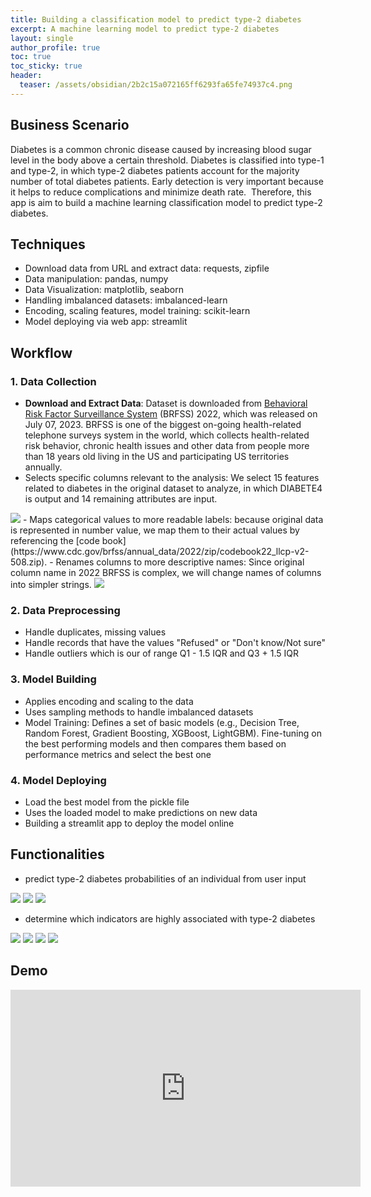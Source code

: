```yaml
---
title: Building a classification model to predict type-2 diabetes
excerpt: A machine learning model to predict type-2 diabetes
layout: single
author_profile: true
toc: true
toc_sticky: true
header:
  teaser: /assets/obsidian/2b2c15a072165ff6293fa65fe74937c4.png
---
```


## **Business Scenario**

Diabetes is a common chronic disease caused by increasing blood sugar level in the body above a certain threshold. Diabetes is classified into type-1 and type-2, in which type-2 diabetes patients account for the majority number of total diabetes patients. Early detection is very important because it helps to reduce complications and minimize death rate.  Therefore, this app is aim to build a machine learning classification model to predict type-2 diabetes.

## Techniques

- Download data from URL and extract data: requests, zipfile
- Data manipulation: pandas, numpy
- Data Visualization: matplotlib, seaborn
- Handling imbalanced datasets: imbalanced-learn
- Encoding, scaling features, model training: scikit-learn
- Model deploying via web app: streamlit

## **Workflow**

### 1. Data Collection 
- **Download and Extract Data**: Dataset is downloaded from [Behavioral Risk Factor Surveillance System](https://www.cdc.gov/brfss/annual_data/annual_2022.html) (BRFSS) 2022, which was released on July 07, 2023. BRFSS is one of the biggest on-going health-related telephone surveys system in the world, which collects health-related risk behavior, chronic health issues and other data from people more than 18 years old living in the US and participating US territories annually.
- Selects specific columns relevant to the analysis: We select 15 features related to diabetes in the original dataset to analyze, in which DIABETE4 is output and 14 remaining attributes are input.
<img src="/assets/obsidian/392e6365c6f637f35c2b527b25fbdfd3.png" />
- Maps categorical values to more readable labels: because original data is represented in number value, we map them to their actual values by referencing the [code book](https://www.cdc.gov/brfss/annual_data/2022/zip/codebook22_llcp-v2-508.zip).
- Renames columns to more descriptive names: Since original column name in 2022 BRFSS is complex, we will change names of columns into simpler strings.
<img src="/assets/obsidian/52504088f15e583626b680192df01723.png" />

### 2. Data Preprocessing 

- Handle duplicates, missing values
- Handle records that have the values "Refused" or "Don't know/Not sure"
- Handle outliers which is our of range Q1 - 1.5 IQR and Q3 + 1.5 IQR

### 3. **Model Building**

- Applies encoding and scaling to the data
- Uses sampling methods to handle imbalanced datasets
- Model Training: Defines a set of basic models (e.g., Decision Tree, Random Forest, Gradient Boosting, XGBoost, LightGBM). Fine-tuning on the best performing models and then compares them based on performance metrics and select the best one

### 4. **Model Deploying**

- Load the best model from the pickle file
- Uses the loaded model to make predictions on new data
- Building a streamlit app to deploy the model online

## Functionalities

- predict type-2 diabetes probabilities of an individual from user input
<img src="/assets/obsidian/2b2c15a072165ff6293fa65fe74937c4.png" />

<img src="/assets/obsidian/4709f53bcbf8cc448e40b9ab2022be79.png" />

<img src="/assets/obsidian/79f24330f8b4c12f21f08e7482adfc18.png" />

- determine which indicators are highly associated with type-2 diabetes

<img src="/assets/obsidian/ef7a10f20394540cc9f4b7e4f531ff9b.png" />

<img src="/assets/obsidian/5ff167211d7419d58b85835c2c9bf237.png" />
<img src="/assets/obsidian/5eb126a9bb682912ed6bdfad01637843.png" />

<img src="/assets/obsidian/e4fcf031fe0afdfc8da91339302fef90.png" />

## Demo

<iframe width="560" height="315" src="https://www.youtube.com/embed/hLZoEJCJGlo?si=LTgYkWrBklLzY8Xi" title="YouTube video player" frameborder="0" allow="accelerometer; autoplay; clipboard-write; encrypted-media; gyroscope; picture-in-picture; web-share" referrerpolicy="strict-origin-when-cross-origin" allowfullscreen></iframe>





